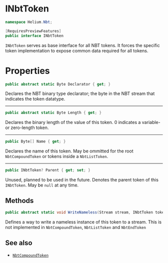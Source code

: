 # INbtToken

~~~cs
namespace Helium.Nbt;

[RequiresPreviewFeatures]
public interface INbtToken
~~~

`INbtToken` serves as base interface for all NBT tokens. It forces the specific token implementation to expose common data required for all tokens.

# Properties

~~~cs
public abstract static Byte Declarator { get; }
~~~

Declares the NBT binary type declarator; the byte in the NBT stream that indicates the token datatype.

---

~~~cs
public abstract static Byte Length { get; }
~~~

Declares the binary length of the value of this token. 0 indicates a variable- or zero-length token.

---

~~~cs
public Byte[] Name { get; }
~~~

Declares the name of this token. May be ommitted for the root `NbtCompoundToken` or tokens inside a `NbtListToken`.

---

~~~cs
public INbtToken? Parent { get; set; }
~~~

Unused, planned to be used in the future. Denotes the parent token of this `INbtToken`. May be `null` at any time.

## Methods

~~~cs
public abstract static void WriteNameless(Stream stream, INbtToken token);
~~~

Defines a way to write a nameless instance of this token to a stream. This is not implemented in `NbtCompoundToken`, `NbtListToken` and `NbtEndToken`

## See also

- [`NbtCompoundToken`](./nbtcompoundtoken.md)
